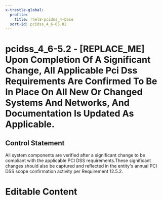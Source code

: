 ```yaml
---
x-trestle-global:
  profile:
    title: rhel8-pcidss_4-base
  sort-id: pcidss_4_6-05.02
---
```


# pcidss_4_6-5.2 - \[REPLACE_ME\] Upon Completion Of A Significant Change, All Applicable Pci Dss Requirements Are Confirmed To Be In Place On All New Or Changed Systems And Networks, And Documentation Is Updated As Applicable.

## Control Statement

All system components are verified after a significant change to be compliant with the
applicable PCI DSS requirements.These significant changes should also be captured and
reflected in the entity's annual PCI DSS scope confirmation activity per Requirement
12.5.2.

# Editable Content

<!-- Make additions and edits below -->
<!-- The above represents the contents of the control as received by the profile, prior to additions. -->
<!-- If the profile makes additions to the control, they will appear below. -->
<!-- The above markdown may not be edited but you may edit the content below, and/or introduce new additions to be made by the profile. -->
<!-- If there is a yaml header at the top, parameter values may be edited. Use --set-parameters to incorporate the changes during assembly. -->
<!-- The content here will then replace what is in the profile for this control, after running profile-assemble. -->
<!-- The current profile has no added parts for this control, but you may add new ones here. -->
<!-- Each addition must have a heading either of the form ## Control my_addition_name -->
<!-- or ## Part a. (where the a. refers to one of the control statement labels.) -->
<!-- "## Control" parts are new parts added after the statement part. -->
<!-- "## Part" parts are new parts added into the top-level statement part with that label. -->
<!-- Subparts may be added with nested hash levels of the form ### My Subpart Name -->
<!-- underneath the parent ## Control or ## Part being added -->
<!-- See https://oscal-compass.github.io/compliance-trestle/tutorials/ssp_profile_catalog_authoring/ssp_profile_catalog_authoring for guidance. -->
